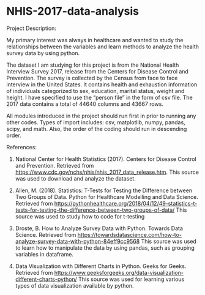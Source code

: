 # NHIS-2017-data-analysis

Project Description:

My primary interest was always in healthcare and wanted to study the relationships between the variables and learn methods to analyze the health survey data by using python. 

The dataset I am studying for this project is from the National Health Interview Survey 2017, release from the Centers for Disease Control and Prevention. The survey is collected by the Census from face to face interview in the United States. It contains health and exhaustion information of individuals categorized to sex, education, marital status, weight and height. I have specified to use the “person file” in the form of csv file. The 2017 data contains a total of 44640 columns and 43667 rows.

All modules introduced in the project should run first in prior to running any other codes. Types of import includes: csv, matplotlib, numpy, pandas, scipy, and math. Also, the order of the coding should run in descending order. 


References:

1.	National Center for Health Statistics (2017). Centers for Disease Control and Prevention. Retrieved from https://www.cdc.gov/nchs/nhis/nhis_2017_data_release.htm.
This source was used to download and analyze the dataset.
	
2.	Allen, M. (2018). Statistics: T-Tests for Testing the Difference between Two Groups of Data. Python for Healthcare Modelling and Data Science. Retrieved from https://pythonhealthcare.org/2018/04/12/49-statistics-t-tests-for-testing-the-difference-between-two-groups-of-data/
This source was used to study how to code for t-testing

3.	Droste, B. How to Analyze Survey Data with Python. Towards Data Science. Retrieved from https://towardsdatascience.com/how-to-analyze-survey-data-with-python-84eff9cc9568
This source was used to learn how to manipulate the data by using pandas, such as grouping variables in dataframe. 

4.	Data Visualization with Different Charts in Python. Geeks for Geeks. Retrieved from https://www.geeksforgeeks.org/data-visualization-different-charts-python/
This source was used for learning various types of data visualization available by python. 

